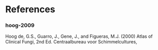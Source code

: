 <!-- TITLE: References -->
<!-- SUBTITLE: A quick summary of References -->

# References
### hoog-2009
Hoog de, G.S., Guarro, J., Gene, J., and Figueras, M.J. (2000) Atlas of Clinical Fungi, 2nd Ed. Centraalbureau voor Schimmelcultures,


